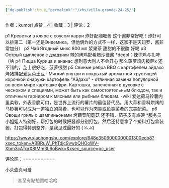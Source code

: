 ```yaml
---
{"dg-publish":true,"permalink":"/xhs/villa-grande-24-25/"}
---
```


作者：kumori
点赞：4   |   收藏：3   |   评论：2

p1 Креветки в кляре с соусом карри 炸虾配咖喱酱 这个酱非常好吃！炸虾可以排第二（第一还是Эндемика，但他俩炸的方式不一样，这家不是天妇罗，酱非常加分）
p2 Чай Ягодный микс 800 мл 浆果茶 甜甜的不很酸 好喝
p3 Острый цыпленок с дзадзики 辣的烤鸡配希腊沙律酱 *deepl：辣子鸡与扎啤（啥
p4 Пицца Курица и ананас 想到意大利人不会开心 那么菠萝鸡肉披萨x 还不错的，芝士很好吃，菠萝很甜
p5 Свиные ребра BBQ с картофелем айдахо 烤猪排配爱达荷土豆
· Мягкий внутри и покрытый ароматной хрустящей корочкой снаружи картофель "Айдахо" - отличная замена популярной во всем мире картошке фри. Картошка, запеченная в духовке с чесноком и специями, может быть как самостоятельным блюдом, так и отличным гарниром к мясным или рыбным блюдам. -wiki
爱达荷马铃薯内里柔软，外表香脆可口，是世界上流行的薯片的最佳替代品。用大蒜和香料烘烤的马铃薯可以成为一道独立的菜肴，也可以作为肉类或鱼类菜肴的完美配菜。
p6 Овощи гриль с шампиньонами 烤蔬菜配蘑菇 还不错，茄子皮有点硬
*服务员小姐姐人特别好，帮打包的时候把酱都分别打包，然后还特意拿了个塑料打包盒装酱，打包得特别整齐，是我见过最好的 ( ꈍᴗꈍ)

https://www.xiaohongshu.com/explore/648e3506000000001300ecb8?xsec_token=ABBRuW_PhTdjc9vwbQHOoWV-Xbm3cATqrX8tMm3L6oBwk=&xsec_source=pc_user

评论区：===========

小茶壶真可爱

> 甚至有點想買哈哈哈
